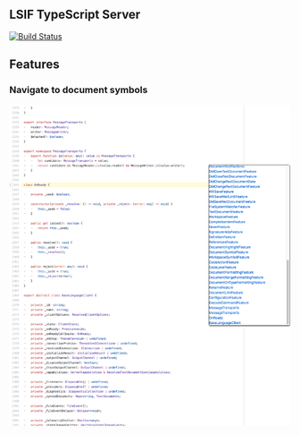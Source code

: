 ## LSIF TypeScript Server

[![Build Status](https://travis-ci.org/Aaaaash/lsif-typescript-server.svg?branch=master)](https://travis-ci.org/Aaaaash/lsif-typescript-server)

## Features

### Navigate to document symbols

![](snapshot/navigate-to-symbol.png)
